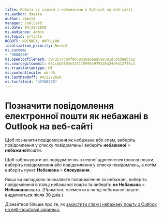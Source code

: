 ```yaml
---
title: Робота зі спамом і небажаними в Outlook на веб-сайті
ms.author: daeite
author: daeite
manager: joallard
ms.date: 04/21/2020
ms.audience: Admin
ms.topic: article
ROBOTS: NOINDEX, NOFOLLOW
localization_priority: Normal
ms.custom:
- "9000290"
ms.openlocfilehash: c972537cb4f00c9310edeaa589391d5bbd8ebc62
ms.sourcegitcommit: 631cbb5f03e5371f0995e976536d24e9d13746c3
ms.translationtype: MT
ms.contentlocale: uk-UA
ms.lasthandoff: 04/22/2020
ms.locfileid: "43768278"
---
```

# <a name="mark-email-messages-as-junk-in-outlook-on-the-web"></a>Позначити повідомлення електронної пошти як небажані в Outlook на веб-сайті

Щоб позначити повідомлення як небажане або спам, виберіть повідомлення у списку повідомлень і виберіть **небажаної** > **небажаної**пошти.

Щоб заблокувати всі повідомлення з певної адреси електронної пошти, виберіть повідомлення або повідомлення у списку повідомлень, а потім виберіть пункт **Небажана** > **блокування**.

Якщо ви випадково позналяєте повідомлення як небажані, виберіть повідомлення в папці небажаної пошти та виберіть **не Небажана** > **Небажана**пошта. (*Примітка:* елементи в папці небажаної пошти видаляються після 30 днів.)

Дізнайтеся більше про те, як [захистити спам і небажану пошту з Outlook на веб-поштовій скриньці.](https://support.office.com/article/db786e79-54e2-40cc-904f-d89d57b7f41d)